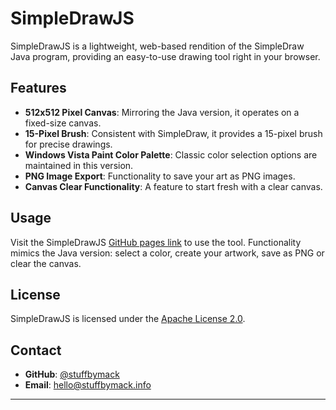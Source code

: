 # SimpleDrawJS

SimpleDrawJS is a lightweight, web-based rendition of the SimpleDraw Java program, providing an easy-to-use drawing tool right in your browser.

## Features

- **512x512 Pixel Canvas**: Mirroring the Java version, it operates on a fixed-size canvas.
- **15-Pixel Brush**: Consistent with SimpleDraw, it provides a 15-pixel brush for precise drawings.
- **Windows Vista Paint Color Palette**: Classic color selection options are maintained in this version.
- **PNG Image Export**: Functionality to save your art as PNG images.
- **Canvas Clear Functionality**: A feature to start fresh with a clear canvas.

## Usage

Visit the SimpleDrawJS [GitHub pages link]([stuffbymack.github.io/stuffbymack.simpledrawjs.io/](https://stuffbymack.github.io/stuffbymack.simpledrawjs.io/)) to use the tool. Functionality mimics the Java version: select a color, create your artwork, save as PNG or clear the canvas.

## License

SimpleDrawJS is licensed under the [Apache License 2.0](LICENSE.md).

## Contact

- **GitHub**: [@stuffbymack](https://github.com/stuffbymack)
- **Email**: [hello@stuffbymack.info](mailto:hello@stuffbymack.info)

---
